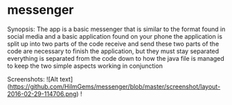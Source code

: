 # messenger
Synopsis: The app is a basic messenger that is similar to the format found in social media and a basic application found on your phone
the application is split up into two parts of the code receive and send
these two parts of the code are necessary to finish the application, but they must stay separated
everything is separated from the code down to how the java file is managed to keep the two simple aspects working in conjunction

Screenshots:
  ![Alt text] (https://github.com/HiImGems/messenger/blob/master/screenshot/layout-2016-02-29-114706.png)
  !
